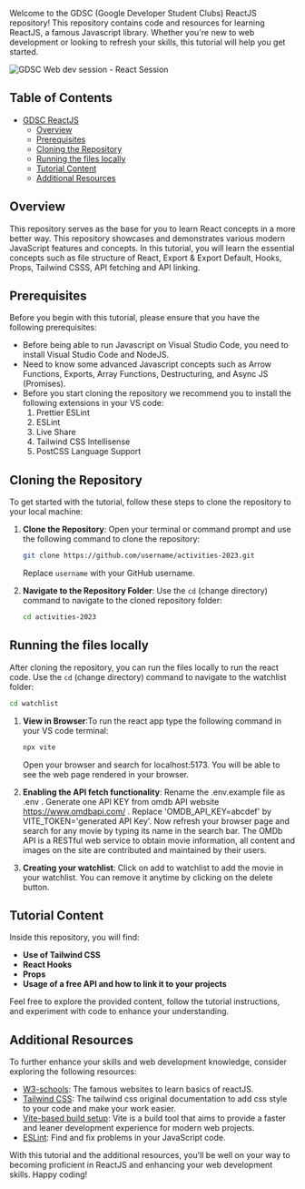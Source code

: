 Welcome to the GDSC (Google Developer Student Clubs) ReactJS repository! This repository contains code and resources for learning ReactJS, a famous Javascript library. Whether you're new to web development or looking to refresh your skills, this tutorial will help you get started.

![GDSC Web dev session - React Session](https://github.com/DSC-IIITL/activities-2023/assets/119890674/eb3eb9ef-a0eb-4d4f-a94a-86698fb17dfa)


## Table of Contents
- [GDSC ReactJS](#gdsc-reactJS-tutorial)
   - [Overview](#overview)
   - [Prerequisites](#prerequisites)
   - [Cloning the Repository](#cloning-the-repository)
   - [Running the files locally](#running-the-files-locally)
   - [Tutorial Content](#tutorial-content)
   - [Additional Resources](#additional-resources)
 

## Overview  
This repository serves as the base for you to learn React concepts in a more better way. This repository showcases and demonstrates various modern JavaScript features and concepts.
In this tutorial, you will learn the essential concepts such as file structure of React, Export & Export Default, Hooks, Props, Tailwind CSSS, API fetching and API linking.


## Prerequisites

Before you begin with this tutorial, please ensure that you have the following prerequisites:
- Before being able to run Javascript on Visual Studio Code, you need to install Visual Studio Code and NodeJS.
- Need to know some advanced Javascript concepts such as Arrow Functions, Exports, Array Functions, Destructuring, and Async JS (Promises).
- Before you start cloning the repository we recommend you to install the following extensions in your VS code:
  1) Prettier ESLint
  2) ESLint
  3) Live Share
  4) Tailwind CSS Intellisense
  5) PostCSS Language Support


## Cloning the Repository

To get started with the tutorial, follow these steps to clone the repository to your local machine:

1. **Clone the Repository**: Open your terminal or command prompt and use the following command to clone the repository:

   ```bash
   git clone https://github.com/username/activities-2023.git
   ```

   Replace `username` with your GitHub username.

2. **Navigate to the Repository Folder**: Use the `cd` (change directory) command to navigate to the cloned repository folder:

   ```bash
   cd activities-2023
   ```

## Running the files locally

After cloning the repository, you can run the files locally to run the react code. Use the `cd` (change directory) command to navigate to the watchlist folder:

   ```bash
   cd watchlist
   ```
1. **View in Browser**:To run the react app type the following command in your VS code terminal:
   
   ```bash
   npx vite
   ```
   Open your browser and search for localhost:5173. You will be able to see the web page rendered in your browser.
   
2. **Enabling the API fetch functionality**: Rename the .env.example file as .env . Generate one API KEY from omdb API website https://www.omdbapi.com/  . Replace 'OMDB_API_KEY=abcdef' by VITE_TOKEN='generated API Key'. Now refresh your browser page and search for any movie by typing its name in the search bar. The OMDb API is a RESTful web service to obtain movie information, all content and images on the site are contributed and maintained by their users.

3. **Creating your watchlist**: Click on add to watchlist to add the movie in your watchlist. You can remove it anytime by clicking on the delete button.


## Tutorial Content
Inside this repository, you will find:
- **Use of Tailwind CSS**
- **React Hooks**
- **Props**
- **Usage of a free API and how to link it to your projects**

Feel free to explore the provided content, follow the tutorial instructions, and experiment with code to enhance your understanding.


## Additional Resources
To further enhance your skills and web development knowledge, consider exploring the following resources:
- [W3-schools](https://www.w3schools.com/REACT/DEFAULT.ASP): The famous websites to learn basics of reactJS.
- [Tailwind CSS](https://tailwindcss.com/docs/installation): The tailwind css original documentation to add css style to your code and make your work easier.
- [Vite-based build setup](https://vitejs.dev/guide/): Vite is a build tool that aims to provide a faster and leaner development experience for modern web projects.
- [ESLint](https://eslint.org/): Find and fix problems in your JavaScript code.


With this tutorial and the additional resources, you'll be well on your way to becoming proficient in ReactJS and enhancing your web development skills. Happy coding!

